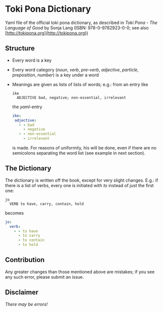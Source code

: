 # Toki Pona Dictionary
Yaml file of the official toki pona dictionary,
as described in *Toki Pona - The Language of Good* by Sonja Lang (ISBN: 978-0-9782923-0-0; see also [http://tokipona.org](http://tokipona.org))

## Structure
- Every word is a key
- Every word category (*noun*, *verb*, *pre-verb*, *adjective*, *particle*, *preposition*, *number*)
  is a key under a word
- Meanings are given as lists of lists of words; e.g.: from an entry like
  
  ```
  ike
    ADJECTIVE bad, negative; non-essential, irrelevant
  ```
  
  the *yaml*-entry
  
   ```yaml
   ike:
    adjective:
      - - bad
        - negative
      - - non-essential
        - irrelevant
   ```
   is made.
   For reasons of uniformity, his will be done, even if there are no semicolons separating the word list (see example in next section).
    
## The Dictionary
The dictionary is written off the book, except for very slight changes.
E.g.: if there is a list of verbs, every one is initiated with *to* instead of just the first one:
  ```
  jo
    VERB to have, carry, contain, hold
  ```
  becomes
  ```yaml
  jo:
    verb:
      - - to have
        - to carry
        - to contain
        - to hold
  ```


## Contribution
Any greater changes than those mentioned above are mistakes; if you see any such error, please submit an issue.


## Disclaimer
*There may be errors!*